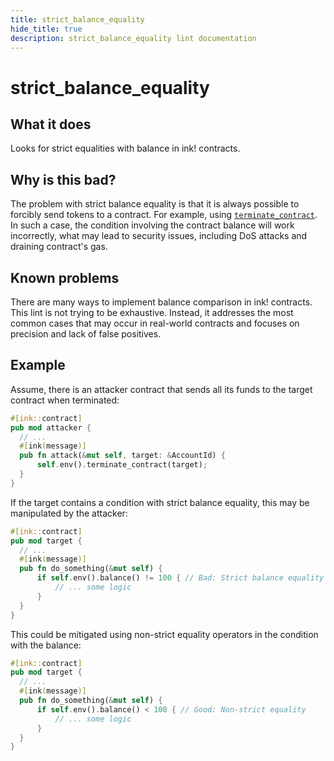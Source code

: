 ```yaml
---
title: strict_balance_equality
hide_title: true
description: strict_balance_equality lint documentation
---
```

# strict_balance_equality
## What it does
Looks for strict equalities with balance in ink! contracts.

## Why is this bad?
The problem with strict balance equality is that it is always possible to forcibly send
tokens to a contract. For example, using
[`terminate_contract`](https://use-ink.github.io/ink/ink_env/fn.terminate_contract.html).
In such a case, the condition involving the contract balance will work incorrectly, what
may lead to security issues, including DoS attacks and draining contract's gas.

## Known problems
There are many ways to implement balance comparison in ink! contracts. This lint is not
trying to be exhaustive. Instead, it addresses the most common cases that may occur in
real-world contracts and focuses on precision and lack of false positives.

## Example
Assume, there is an attacker contract that sends all its funds to the target contract when
terminated:

```rust
#[ink::contract]
pub mod attacker {
  // ...
  #[ink(message)]
  pub fn attack(&mut self, target: &AccountId) {
      self.env().terminate_contract(target);
  }
}
```

If the target contains a condition with strict balance equality, this may be manipulated by
the attacker:

```rust
#[ink::contract]
pub mod target {
  // ...
  #[ink(message)]
  pub fn do_something(&mut self) {
      if self.env().balance() != 100 { // Bad: Strict balance equality
          // ... some logic
      }
  }
}
```

This could be mitigated using non-strict equality operators in the condition with the
balance:

```rust
#[ink::contract]
pub mod target {
  // ...
  #[ink(message)]
  pub fn do_something(&mut self) {
      if self.env().balance() < 100 { // Good: Non-strict equality
          // ... some logic
      }
  }
}
```
